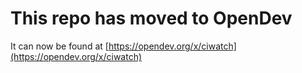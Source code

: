 # This repo has moved to OpenDev

It can now be found at [https://opendev.org/x/ciwatch](https://opendev.org/x/ciwatch)
